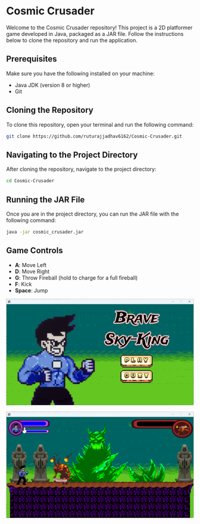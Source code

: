 # Cosmic Crusader

Welcome to the Cosmic Crusader repository! This project is a 2D platformer game developed in Java, packaged as a JAR file. Follow the instructions below to clone the repository and run the application.

## Prerequisites

Make sure you have the following installed on your machine:

- Java JDK (version 8 or higher)
- Git

## Cloning the Repository

To clone this repository, open your terminal and run the following command:

```bash
git clone https://github.com/ruturajjadhav6162/Cosmic-Crusader.git
```

## Navigating to the Project Directory

After cloning the repository, navigate to the project directory:

```bash
cd Cosmic-Crusader
```

## Running the JAR File

Once you are in the project directory, you can run the JAR file with the following command:

```bash
java -jar cosmic_crusader.jar
```

## Game Controls

- **A**: Move Left
- **D**: Move Right
- **G**: Throw Fireball (hold to charge for a full fireball)
- **F**: Kick
- **Space**: Jump


![alt text](<Screenshot 2024-11-03 190907.png>)

![alt text](image.png)
